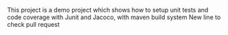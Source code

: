 This project is a demo project which shows how to setup unit tests and code coverage with Junit and Jacoco, with maven build system
New line to check pull request
